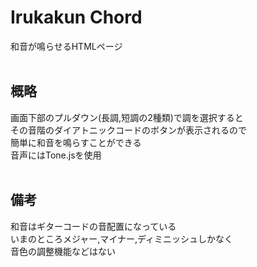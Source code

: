 # Irukakun Chord
和音が鳴らせるHTMLページ<br>
<br>

## 概略
画面下部のプルダウン(長調,短調の2種類)で調を選択すると<br>
その音階のダイアトニックコードのボタンが表示されるので<br>
簡単に和音を鳴らすことができる<br>
音声にはTone.jsを使用<br>
<br>

## 備考
和音はギターコードの音配置になっている<br>
いまのところメジャー,マイナー,ディミニッシュしかなく<br>
音色の調整機能などはない<br>